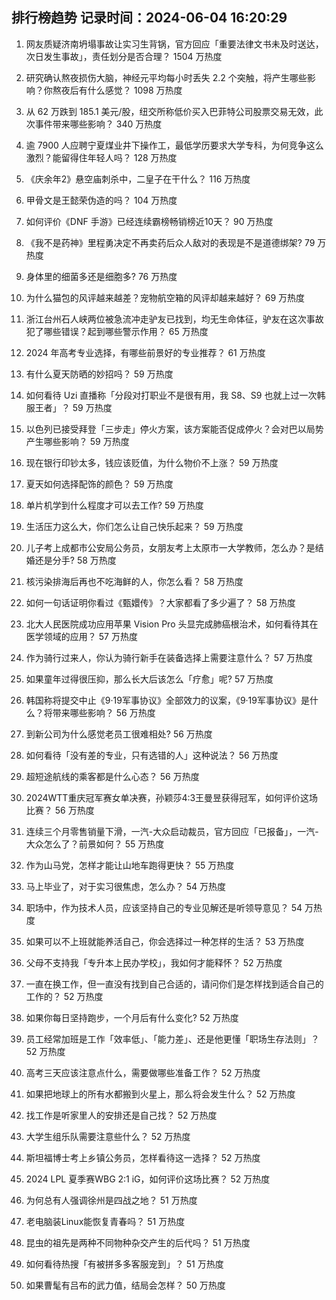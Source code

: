 
## 排行榜趋势 记录时间：2024-06-04 16:20:29
  
  1. 网友质疑济南坍塌事故让实习生背锅，官方回应「重要法律文书未及时送达，次日发生事故」，责任划分是否合理？ 1504 万热度
    
  2. 研究确认熬夜损伤大脑，神经元平均每小时丢失 2.2 个突触，将产生哪些影响？你熬夜后有什么感觉？ 1098 万热度
    
  3. 从 62 万跌到 185.1 美元/股，纽交所称低价买入巴菲特公司股票交易无效，此次事件带来哪些影响？ 340 万热度
    
  4. 逾 7900 人应聘宁夏煤业井下操作工，最低学历要求大学专科，为何竞争这么激烈？能留得住年轻人吗？ 128 万热度
    
  5. 《庆余年2》悬空庙刺杀中，二皇子在干什么？ 116 万热度
    
  6. 甲骨文是王懿荣伪造的吗？ 104 万热度
    
  7. 如何评价《DNF 手游》已经连续霸榜畅销榜近10天？ 90 万热度
    
  8. 《我不是药神》里程勇决定不再卖药后众人敌对的表现是不是道德绑架? 79 万热度
    
  9. 身体里的细菌多还是细胞多? 76 万热度
    
  10. 为什么猫包的风评越来越差？宠物航空箱的风评却越来越好？ 69 万热度
    
  11. 浙江台州石人峡两位被急流冲走驴友已找到，均无生命体征，驴友在这次事故犯了哪些错误？起到哪些警示作用？ 65 万热度
    
  12. 2024 年高考专业选择，有哪些前景好的专业推荐？ 61 万热度
    
  13. 有什么夏天防晒的妙招吗？ 59 万热度
    
  14. 如何看待 Uzi 直播称「分段对打职业不是很有用，我 S8、S9 也就上过一次韩服王者」？ 59 万热度
    
  15. 以色列已接受拜登「三步走」停火方案，该方案能否促成停火？会对巴以局势产生哪些影响？ 59 万热度
    
  16. 现在银行印钞太多，钱应该贬值，为什么物价不上涨？ 59 万热度
    
  17. 夏天如何选择配饰的颜色？ 59 万热度
    
  18. 单片机学到什么程度才可以去工作? 59 万热度
    
  19. 生活压力这么大，你们怎么让自己快乐起来？ 59 万热度
    
  20. 儿子考上成都市公安局公务员，女朋友考上太原市一大学教师，怎么办？是结婚还是分手? 58 万热度
    
  21. 核污染排海后再也不吃海鲜的人，你怎么看？ 58 万热度
    
  22. 如何一句话证明你看过《甄嬛传》？大家都看了多少遍了？ 58 万热度
    
  23. 北大人民医院成功应用苹果 Vision Pro 头显完成肺癌根治术，如何看待其在医学领域的应用？ 57 万热度
    
  24. 作为骑行过来人，你认为骑行新手在装备选择上需要注意什么？ 57 万热度
    
  25. 如果童年过得很压抑，那么长大后该怎么「疗愈」呢? 57 万热度
    
  26. 韩国称将提交中止《9·19军事协议》全部效力的议案，《9·19军事协议》是什么？将带来哪些影响？ 56 万热度
    
  27. 到新公司为什么感觉老员工很难相处? 56 万热度
    
  28. 如何看待「没有差的专业，只有选错的人」这种说法？ 56 万热度
    
  29. 超短途航线的乘客都是什么心态？ 56 万热度
    
  30. 2024WTT重庆冠军赛女单决赛，孙颖莎4:3王曼昱获得冠军，如何评价这场比赛？ 56 万热度
    
  31. 连续三个月零售销量下滑，一汽-大众启动裁员，官方回应「已报备」，一汽-大众怎么了？前景如何？ 55 万热度
    
  32. 作为山马党，怎样才能让山地车跑得更快？ 55 万热度
    
  33. 马上毕业了，对于实习很焦虑，怎么办？ 54 万热度
    
  34. 职场中，作为技术人员，应该坚持自己的专业见解还是听领导意见？ 54 万热度
    
  35. 如果可以不上班就能养活自己，你会选择过一种怎样的生活？ 53 万热度
    
  36. 父母不支持我「专升本上民办学校」，我如何才能释怀？ 52 万热度
    
  37. 一直在换工作，但一直没有找到自己合适的，请问你们是怎样找到适合自己的工作的？ 52 万热度
    
  38. 如果你每日坚持跑步，一个月后有什么变化? 52 万热度
    
  39. 员工经常加班是工作「效率低」、「能力差」、还是他更懂「职场生存法则」？ 52 万热度
    
  40. 高考三天应该注意点什么，需要做哪些准备工作？ 52 万热度
    
  41. 如果把地球上的所有水都搬到火星上，那么将会发生什么？ 52 万热度
    
  42. 找工作是听家里人的安排还是自己找？ 52 万热度
    
  43. 大学生组乐队需要注意些什么？ 52 万热度
    
  44. 斯坦福博士考上乡镇公务员，怎样看待这一选择？ 52 万热度
    
  45. 2024 LPL 夏季赛WBG 2:1 iG，如何评价这场比赛？ 52 万热度
    
  46. 为何总有人强调徐州是四战之地？ 51 万热度
    
  47. 老电脑装Linux能恢复青春吗？ 51 万热度
    
  48. 昆虫的祖先是两种不同物种杂交产生的后代吗？ 51 万热度
    
  49. 如何看待热搜「有被拼多多客服宠到」？ 51 万热度
    
  50. 如果曹髦有吕布的武力值，结局会怎样？ 50 万热度
    